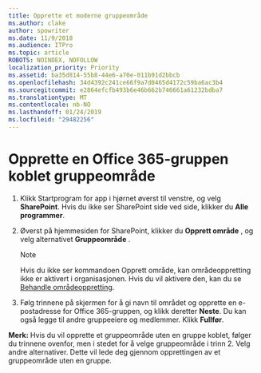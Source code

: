 ```yaml
---
title: Opprette et moderne gruppeområde
ms.author: clake
author: spowriter
ms.date: 11/9/2018
ms.audience: ITPro
ms.topic: article
ROBOTS: NOINDEX, NOFOLLOW
localization_priority: Priority
ms.assetid: ba35d814-55b8-44e6-a70e-011b91d2bbcb
ms.openlocfilehash: 34d4392c241ce66f9a7d0465d4172c59ba6ac3b4
ms.sourcegitcommit: e2864efcfb493b6e46b662b746661a61232bdba7
ms.translationtype: MT
ms.contentlocale: nb-NO
ms.lasthandoff: 01/24/2019
ms.locfileid: "29482256"
---
```

# <a name="create-an-office-365-group-connected-team-site"></a>Opprette en Office 365-gruppen koblet gruppeområde

1. Klikk Startprogram for app i hjørnet øverst til venstre, og velg **SharePoint**. Hvis du ikke ser SharePoint side ved side, klikker du **Alle programmer**.
    
2. Øverst på hjemmesiden for SharePoint, klikker du **Opprett område** , og velg alternativet **Gruppeområde** . 
    
    > [!NOTE]
    > Hvis du ikke ser kommandoen Opprett område, kan områdeoppretting ikke er aktivert i organisasjonen. Hvis du vil aktivere den, kan du se [Behandle områdeoppretting](https://go.microsoft.com/fwlink/?linkid=2009644). 
  
3. Følg trinnene på skjermen for å gi navn til området og opprette en e-postadresse for Office 365-gruppen, og klikk deretter **Neste**. Du kan også legge til andre gruppeeiere og medlemmer. Klikk **Fullfør**.
  
 **Merk:** Hvis du vil opprette et gruppeområde uten en gruppe koblet, følger du trinnene ovenfor, men i stedet for å velge gruppeområde i trinn 2. Velg andre alternativer. Dette vil lede deg gjennom opprettingen av et gruppeområde uten en gruppe. 
    


